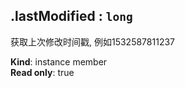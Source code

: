 <a name="module_miot/Device--module.exports..IDevice+lastModified"></a>

## .lastModified : <code>long</code>
获取上次修改时间戳, 例如1532587811237

**Kind**: instance member  
**Read only**: true  
